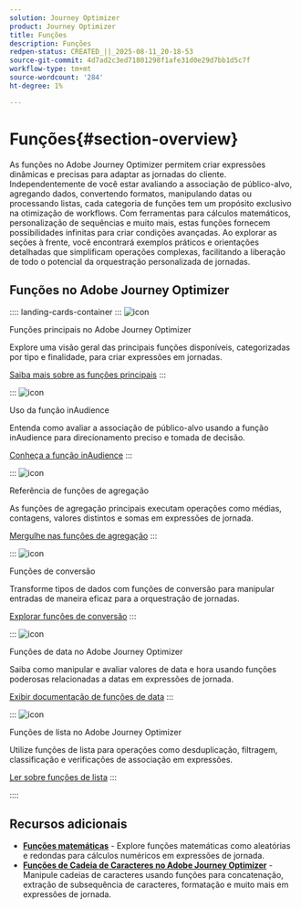 ```yaml
---
solution: Journey Optimizer
product: Journey Optimizer
title: Funções
description: Funções
redpen-status: CREATED_||_2025-08-11_20-18-53
source-git-commit: 4d7ad2c3ed71801298f1afe31d0e29d7bb1d5c7f
workflow-type: tm+mt
source-wordcount: '284'
ht-degree: 1%

---
```



# Funções{#section-overview}

As funções no Adobe Journey Optimizer permitem criar expressões dinâmicas e precisas para adaptar as jornadas do cliente. Independentemente de você estar avaliando a associação de público-alvo, agregando dados, convertendo formatos, manipulando datas ou processando listas, cada categoria de funções tem um propósito exclusivo na otimização de workflows. Com ferramentas para cálculos matemáticos, personalização de sequências e muito mais, estas funções fornecem possibilidades infinitas para criar condições avançadas. Ao explorar as seções à frente, você encontrará exemplos práticos e orientações detalhadas que simplificam operações complexas, facilitando a liberação de todo o potencial da orquestração personalizada de jornadas.

## Funções no Adobe Journey Optimizer

:::: landing-cards-container
:::
![icon](https://cdn.experienceleague.adobe.com/icons/code-branch.svg)

Funções principais no Adobe Journey Optimizer

Explore uma visão geral das principais funções disponíveis, categorizadas por tipo e finalidade, para criar expressões em jornadas.

[Saiba mais sobre as funções principais](../using/building-journeys/expression/functions.md)
:::

:::
![icon](https://cdn.experienceleague.adobe.com/icons/bullseye.svg)

Uso da função inAudience

Entenda como avaliar a associação de público-alvo usando a função inAudience para direcionamento preciso e tomada de decisão.

[Conheça a função inAudience](../using/building-journeys/functions/functioninaudience.md)
:::

:::
![icon](https://cdn.experienceleague.adobe.com/icons/chart-line.svg)

Referência de funções de agregação

As funções de agregação principais executam operações como médias, contagens, valores distintos e somas em expressões de jornada.

[Mergulhe nas funções de agregação](aggregation-landing-page.md)
:::

:::
![icon](https://cdn.experienceleague.adobe.com/icons/exchange-alt.svg)

Funções de conversão

Transforme tipos de dados com funções de conversão para manipular entradas de maneira eficaz para a orquestração de jornadas.

[Explorar funções de conversão](conversion-landing-page.md)
:::

:::
![icon](https://cdn.experienceleague.adobe.com/icons/calendar-alt.svg)

Funções de data no Adobe Journey Optimizer

Saiba como manipular e avaliar valores de data e hora usando funções poderosas relacionadas a datas em expressões de jornada.

[Exibir documentação de funções de data](date-landing-page.md)
:::

:::
![icon](https://cdn.experienceleague.adobe.com/icons/list-check.svg)

Funções de lista no Adobe Journey Optimizer

Utilize funções de lista para operações como desduplicação, filtragem, classificação e verificações de associação em expressões.

[Ler sobre funções de lista](list-landing-page.md)
:::

::::


## Recursos adicionais

- **[Funções matemáticas](math-landing-page.md)** - Explore funções matemáticas como aleatórias e redondas para cálculos numéricos em expressões de jornada.
- **[Funções de Cadeia de Caracteres no Adobe Journey Optimizer](string-landing-page.md)** - Manipule cadeias de caracteres usando funções para concatenação, extração de subsequência de caracteres, formatação e muito mais em expressões de jornada.
